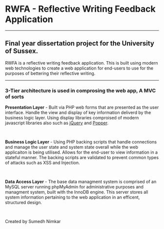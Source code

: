 # RWFA - Reflective Writing Feedback Application
<link rel="stylesheet" href="https://stackpath.bootstrapcdn.com/bootstrap/4.5.0/css/bootstrap.min.css" integrity="sha384-9aIt2nRpC12Uk9gS9baDl411NQApFmC26EwAOH8WgZl5MYYxFfc+NcPb1dKGj7Sk" crossorigin="anonymous">
<hr>
<h2>Final year dissertation project for the University of Sussex. </h2>
<p>RWFA is a reflective writing feedback application. This is built using modern web technologies to create a web application for end-users to use for the purposes of bettering their reflective writing. </p>
<hr>
<h3>3-Tier architecture is used in comprosing the web app, A MVC of sorts</h3>
<p><b>Presentation Layer</b> - Built via PHP web forms that are presented as the user interface. Handle the view and display of key information deliverd by the business logic layer. Using display libraries comproised of modern javascript libraries also such as <a href="https://github.com/jquery/jquery">jQuery</a> and  <a href="https://github.com/popperjs/popper-core">Popper</a>.</p>
<br>
<p><b>Business Logic Layer</b> - Using PHP backing scripts that handle connections and manage the user state and system state overall while the web applicaiton is being utilised. Allows for the end-user to view information in a stateful manner. The backing scripts are validated to prevent common types of attacks such as XSS and Injection.  </p>
<br>
<p><b>Data Access Layer</b> - The base data managment system is comprised of an MySQL server running phpMyAdmin for administrative purposes and managment system, built with the InnoDB engine. This server stores all system information pertaining to the web application in an efficent, structured design.</p>
<br>
<p class="text-muted">Created by Sumedh Nimkar </p>
